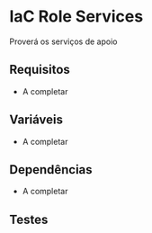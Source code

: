 IaC Role Services
=========

Proverá os serviços de apoio


Requisitos
------------

 * A completar

Variáveis
--------------

 * A completar

Dependências
------------

 * A completar

Testes
----------
